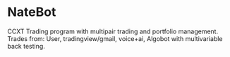 # NateBot
CCXT Trading program with multipair trading and portfolio management. Trades from: User, tradingview/gmail, voice+ai, Algobot with multivariable back testing.
